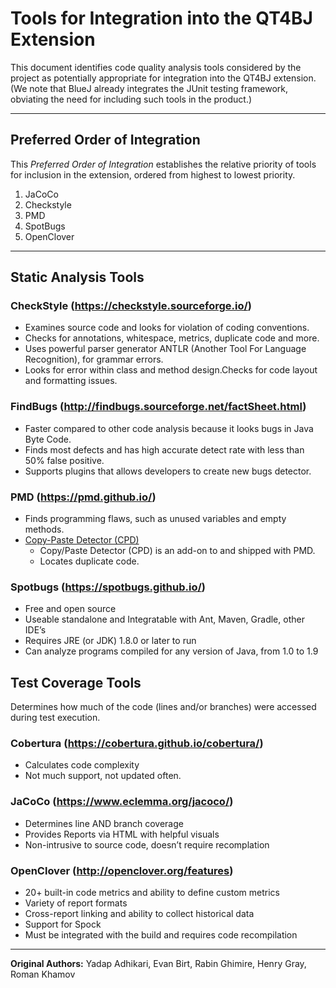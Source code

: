 # Tools for Integration into the QT4BJ Extension

This document identifies code quality analysis tools considered by the project as potentially appropriate for integration into the QT4BJ extension.  (We note that BlueJ already integrates the JUnit testing framework, obviating the need for including such tools in the product.)

___
## Preferred Order of Integration

This _Preferred Order of Integration_ establishes the relative priority of tools for inclusion in the extension, ordered from highest to lowest priority.

1. JaCoCo
1. Checkstyle
1. PMD
1. SpotBugs
1. OpenClover

___
## Static Analysis Tools

### CheckStyle (https://checkstyle.sourceforge.io/)
* Examines source code and looks for violation of coding conventions.
* Checks for annotations, whitespace, metrics, duplicate code and more.
* Uses powerful parser generator ANTLR (Another Tool For Language Recognition), for grammar errors. 
* Looks for error within class and method design.Checks for code layout and formatting issues.


### FindBugs (http://findbugs.sourceforge.net/factSheet.html)
* Faster compared to other code analysis because it looks bugs in Java Byte Code.
* Finds most defects and has high accurate detect rate with less than 50% false positive.
* Supports plugins that allows developers to create new bugs detector.


### PMD (https://pmd.github.io/)
* Finds programming flaws, such as unused variables and empty methods.
* [Copy-Paste Detector (CPD)](https://pmd.github.io/latest/pmd_userdocs_cpd.html)
    * Copy/Paste Detector (CPD) is an add-on to and shipped with PMD.
    * Locates duplicate code.

### Spotbugs (https://spotbugs.github.io/)
* Free and open source
* Useable standalone and Integratable with Ant, Maven, Gradle, other IDE’s
* Requires JRE (or JDK) 1.8.0 or later to run
* Can analyze programs compiled for any version of Java, from 1.0 to 1.9

## Test Coverage Tools
Determines how much of the code (lines and/or branches) were accessed during test execution.

###  Cobertura (https://cobertura.github.io/cobertura/)
* Calculates code complexity
* Not much support, not updated often.

###  JaCoCo (https://www.eclemma.org/jacoco/)
* Determines line AND branch coverage
* Provides Reports via HTML with helpful visuals
* Non-intrusive to source code, doesn’t require recomplation

### OpenClover (http://openclover.org/features)
* 20+ built-in code metrics and ability to define custom metrics
* Variety of report formats
* Cross-report linking and ability to collect historical data
* Support for Spock
* Must be integrated with the build and requires code recompilation

___
**Original Authors:**
Yadap Adhikari,
Evan Birt,
Rabin Ghimire,
Henry Gray,
Roman Khamov
